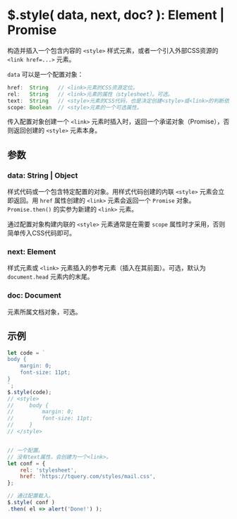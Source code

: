 # $.style( data, next, doc? ): Element | Promise

构造并插入一个包含内容的 `<style>` 样式元素，或者一个引入外部CSS资源的 `<link href=...>` 元素。

`data` 可以是一个配置对象：

```js
href:  String   // <link>元素的CSS资源定位。
rel:   String   // <link>元素的属性（stylesheet）。可选。
text:  String   // <style>元素的CSS代码，也是决定创建<style>或<link>的判断依据。
scope: Boolean  // <style>元素的一个可选属性。
```

传入配置对象创建一个 `<link>` 元素时插入时，返回一个承诺对象（Promise），否则返回创建的 `<style>` 元素本身。


## 参数

### data: String | Object

样式代码或一个包含特定配置的对象。用样式代码创建的内联 `<style>` 元素会立即返回。用 `href` 属性创建的 `<link>` 元素会返回一个 `Promise` 对象。`Promise.then()` 的实参为新建的 `<link>` 元素。

通过配置对象构建内联的 `<style>` 元素通常是在需要 `scope` 属性时才采用，否则简单传入CSS代码即可。


### next: Element

样式元素或 `<link>` 元素插入的参考元素（插入在其前面）。可选，默认为 `document.head` 元素内的末尾。


### doc: Document

元素所属文档对象，可选。


## 示例

```js
let code = `
body {
    margin: 0;
    font-size: 11pt;
}
`;
$.style(code);
// <style>
//     body {
//         margin: 0;
//         font-size: 11pt;
//     }
// </style>


// 一个配置。
// 没有text属性，会创建为一个<link>。
let conf = {
    rel: 'stylesheet',
    href: 'https://tquery.com/styles/mail.css',
};

// 通过配置载入。
$.style( conf )
.then( el => alert('Done!') );
```
